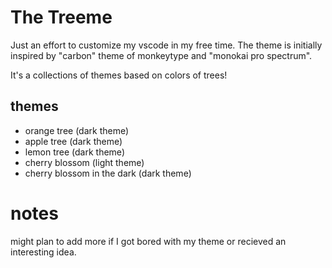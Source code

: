 # The Treeme

Just an effort to customize my vscode in my free time.
The theme is initially inspired by "carbon" theme of monkeytype and "monokai pro spectrum".

It's a collections of themes based on colors of trees!

## themes
- orange tree (dark theme)
- apple tree (dark theme)
- lemon tree (dark theme)
- cherry blossom (light theme)
- cherry blossom in the dark (dark theme)

# notes
might plan to add more if I got bored with my theme or recieved an interesting idea.